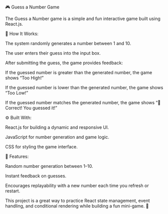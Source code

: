 🎮 Guess a Number Game

The Guess a Number game is a simple and fun interactive game built using React.js.

📝 How It Works:

The system randomly generates a number between 1 and 10.

The user enters their guess into the input box.

After submitting the guess, the game provides feedback:

If the guessed number is greater than the generated number, the game shows “Too High!”

If the guessed number is lower than the generated number, the game shows “Too Low!”

If the guessed number matches the generated number, the game shows “🎉 Correct! You guessed it!”

⚙️ Built With:

React.js for building a dynamic and responsive UI.

JavaScript for number generation and game logic.

CSS for styling the game interface.

🎯 Features:

Random number generation between 1–10.

Instant feedback on guesses.

Encourages replayability with a new number each time you refresh or restart.

This project is a great way to practice React state management, event handling, and conditional rendering while building a fun mini-game. 🚀
